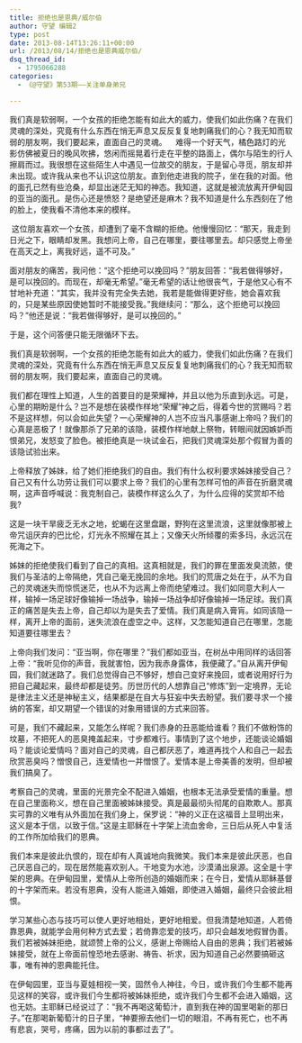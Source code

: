 ```yaml
---
title: 拒绝也是恩典/威尔伯
author: 守望 编辑2
type: post
date: 2013-08-14T13:26:11+00:00
url: /2013/08/14/拒绝也是恩典威尔伯/
dsq_thread_id:
  - 1795066288
categories:
  - 《@守望》第53期——关注单身弟兄

---
```

<p class="mceWPmore" title="更多...">
  我们真是软弱啊，一个女孩的拒绝怎能有如此大的威力，使我们如此伤痛？在我们灵魂的深处，究竟有什么东西在悄无声息又反反复复地刺痛我们的心？我无知而软弱的朋友啊，我们要起来，直面自己的灵魂。<!--more-->    难得一个好天气，橘色路灯的光影仿佛被夏日的晚风吹拂，悠闲而摇晃着行走在平整的路面上，偶尔与陌生的行人擦肩而过。我很想在这些陌生人中遇见一位故交的朋友，于是留心寻觅，朋友却并未出现。或许我从来也不认识这位朋友。直到他走进我的院子，坐在我的对面。他的面孔已然有些沧桑，却显出迷茫无知的神态。我知道，这就是被流放离开伊甸园的亚当的面孔。是伤心还是愤怒？是绝望还是麻木？我不知道是什么东西刻在了他的脸上，使我看不清他本来的模样。
</p>

 这位朋友喜欢一个女孩，却遭到了毫不含糊的拒绝。他慢慢回忆：“那天，我走到日光之下，眼睛却发黑。我想问上帝，自己在哪里，要往哪里去。却只感觉上帝坐在高天之上，离我好远，遥不可及。”

面对朋友的痛苦，我问他：“这个拒绝可以挽回吗？”朋友回答：“我若做得够好，是可以挽回的。而现在，却毫无希望。”毫无希望的话让他很丧气，于是他又心有不甘地补充道：“其实，我并没有完全失去她，我若是能做得更好些，她会喜欢我的，只是某些原因使她暂时不能接受我。”我继续问：“那么，这个拒绝可以挽回吗？”他还是说：“我若做得够好，是可以挽回的。”

于是，这个问答便只能无限循环下去。

我们真是软弱啊，一个女孩的拒绝怎能有如此大的威力，使我们如此伤痛？在我们灵魂的深处，究竟有什么东西在悄无声息又反反复复地刺痛我们的心？我无知而软弱的朋友啊，我们要起来，直面自己的灵魂。

我们都在理性上知道，人生的首要目的是荣耀神，并且以他为乐直到永远。可是，心里的期盼是什么？岂不是想在装模作样地“荣耀”神之后，得着今世的赏赐吗？若不是这样想，何以会如此失望？一心荣耀神的人岂不应当凡事感谢上帝吗？我们的心真是恶极了！就像那杀了兄弟的该隐，装模作样地献上祭物，转眼间就因嫉妒而恨弟兄，发怒变了脸色。被拒绝真是一块试金石，把我们灵魂深处那个假冒为善的该隐试验出来。

上帝释放了姊妹，给了她们拒绝我们的自由。我们有什么权利要求姊妹接受自己？自己又有什么功劳让我们可以要求上帝？我们的心里有怎样可怕的声音在折磨灵魂啊，这声音呼喊说：我克制自己，装模作样这么久了，为什么应得的奖赏却不给我?

这是一块干旱疲乏无水之地，蛇蝎在这里盘踞，野狗在这里流浪，这里就像那被上帝咒诅厌弃的巴比伦，灯光永不照耀在其上；又像天火所倾覆的索多玛，永远沉在死海之下。

姊妹的拒绝使我们看到了自己的真相。这真相就是，我们的罪在里面发臭流脓，使我们与圣洁的上帝隔绝，凭自己毫无挽回的余地。我们的荒唐之处在于，从不为自己的灵魂迷失而惊慌迷茫，也从不为远离上帝而绝望难过。我们如同意大利人一样，输掉一场足球好像输掉一场战争，输掉一场战争却好像输掉一场足球。我们真正的痛苦是失去上帝，自己却以为是失去了爱情。我们真是病入膏肓。如同该隐一样，离开上帝的面前，迷失流浪在虚空之中。这样，又怎能知道自己在哪里，怎能知道要往哪里去？

上帝向我们发问：“亚当啊，你在哪里？”我们都如亚当，在树丛中用同样的话回答上帝：“我听见你的声音，我就害怕，因为我赤身露体，我便藏了。”自从离开伊甸园，我们就迷路了。我们总觉得自己不够好，想自己变好来挽回，或者说用好行为把自己藏起来，最终却都是徒劳。历世历代的人想靠自己“修炼”到一定境界，无论是律法主义还是神秘主义，结果都是在自大与狂妄中失去盼望。我们要寻求一个接纳的答案，却又期望一个错误的对象用错误的方式来回答。

可是，我们不藏起来，又能怎么样呢？我们赤身的丑恶能给谁看？我们不做粉饰的坟墓，不把死人的恶臭掩盖起来，寸步都难行。事情到了这个地步，还能谈论婚姻吗？能谈论爱情吗？面对自己的灵魂，自己都厌恶了，难道再找个人和自己一起去欣赏恶臭吗？憎恨自己，连爱情也一并憎恨了。爱情本是上帝美善的发明，但却被我们搞臭了。

考察自己的灵魂，里面的光景完全不配进入婚姻，也根本无法承受爱情的重量。想在自己里面称义，想在自己里面被姊妹接受。真是最最彻头彻尾的自欺欺人。那真实可靠的义唯有从外面加在我们身上，保罗说：“神的义正在这福音上显明出来，这义是本于信，以致于信。”这是主耶稣在十字架上流血舍命，三日后从死人中复活的工作所加给我们的恩典。

我们本来是彼此仇恨的，现在却有人真诚地向我微笑。我们本来是彼此厌恶，也自己厌恶自己的，现在居然能喜欢别人。干地变为水池，沙漠涌出泉源。这全是十字架的恩典。在伊甸园里，爱情从上帝所创造的婚姻而来；在今日，爱情从耶稣基督的十字架而来。若没有恩典，没有人能进入婚姻，即使进入婚姻，最终只会彼此相恨。

学习某些心态与技巧可以使人更好地相处，更好地相爱。但我清楚地知道，人若倚靠恩典，就能学会用何种方式去爱；若倚靠恋爱的技巧，却只会越发地假冒伪善。我们若被姊妹拒绝，就颂赞上帝的公义，感谢上帝赐给人自由的恩典；我们若被姊妹接受，就在上帝面前惶恐地去感谢、祷告、祈求，因为知道自己必然要搞砸这事，唯有神的恩典能托住。

在伊甸园里，亚当与夏娃相视一笑，固然令人神往，今日，或许我们今生都不能再见这样的笑容，或许我们今生都将被姊妹拒绝，或许我们今生都不会进入婚姻，这也无妨。主耶稣已经说过了：“我不再喝这葡萄汁，直到我在神的国里喝新的那日子。”在那喝新葡萄汁的日子里，“神要擦去他们一切的眼泪，不再有死亡，也不再有悲哀，哭号，疼痛，因为以前的事都过去了”。